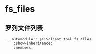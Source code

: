 # fs_files

罗列文件列表
---

```{eval-rst}
.. automodule:: p115client.tool.fs_files
    :show-inheritance:
    :members:
```
